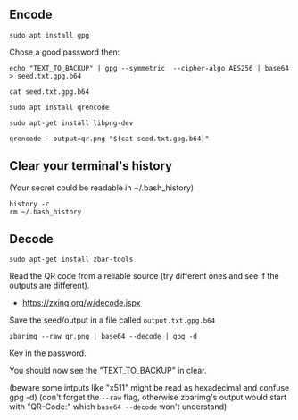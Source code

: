 ## Encode

	sudo apt install gpg

Chose a good password then:

	echo "TEXT_TO_BACKUP" | gpg --symmetric  --cipher-algo AES256 | base64 > seed.txt.gpg.b64

	cat seed.txt.gpg.b64

    sudo apt install qrencode

    sudo apt-get install libpng-dev

    qrencode --output=qr.png "$(cat seed.txt.gpg.b64)"

## Clear your terminal's history

(Your secret could be readable in ~/.bash_history)

    history -c
    rm ~/.bash_history

## Decode

    sudo apt-get install zbar-tools

Read the QR code from a reliable source (try different ones and see if the outputs are different).

- https://zxing.org/w/decode.jspx

Save the seed/output in a file called `output.txt.gpg.b64`

    zbarimg --raw qr.png | base64 --decode | gpg -d

Key in the password.

You should now see the "TEXT_TO_BACKUP" in clear.

(beware some intputs like "x511" might be read as hexadecimal and confuse gpg -d)
(don't forget the `--raw` flag, otherwise zbarimg's output would start with "QR-Code:" which `base64 --decode` won't understand)

